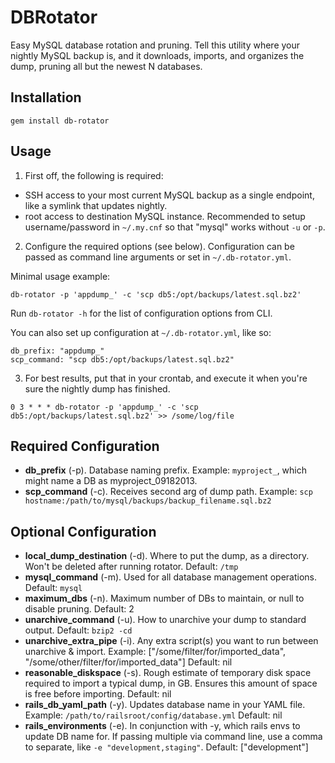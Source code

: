 # DBRotator
Easy MySQL database rotation and pruning. Tell this utility where your nightly MySQL backup is, and it downloads, imports, and organizes the dump, pruning all but the newest N databases.

## Installation

`gem install db-rotator`

## Usage

1. First off, the following is required:
  - SSH access to your most current MySQL backup as a single endpoint, like a symlink that updates nightly.
  - root access to destination MySQL instance. Recommended to setup username/password in `~/.my.cnf` so that "mysql" works without `-u` or `-p`.

2. Configure the required options (see below). Configuration can be passed as command line arguments or set in `~/.db-rotator.yml`.

  Minimal usage example:

  `db-rotator -p 'appdump_' -c 'scp db5:/opt/backups/latest.sql.bz2'`

  Run `db-rotator -h` for the list of configuration options from CLI.

  You can also set up configuration at `~/.db-rotator.yml`, like so:

    db_prefix: "appdump_"
    scp_command: "scp db5:/opt/backups/latest.sql.bz2"


3. For best results, put that in your crontab, and execute it when you're sure the nightly dump has finished.

  `0 3 * * * db-rotator -p 'appdump_' -c 'scp db5:/opt/backups/latest.sql.bz2' >> /some/log/file`

## Required Configuration
  - **db_prefix** (-p). Database naming prefix. Example: `myproject_`, which might name a DB as myproject_09182013.
  - **scp_command** (-c). Receives second arg of dump path. Example: `scp hostname:/path/to/mysql/backups/backup_filename.sql.bz2`

## Optional Configuration

- **local_dump_destination** (-d). Where to put the dump, as a directory. Won't be deleted after running rotator. Default: `/tmp`
- **mysql_command** (-m). Used for all database management operations. Default: `mysql`
- **maximum_dbs** (-n). Maximum number of DBs to maintain, or null to disable pruning. Default: 2
- **unarchive_command** (-u). How to unarchive your dump to standard output. Default: `bzip2 -cd`
- **unarchive_extra_pipe** (-i). Any extra script(s) you want to run between unarchive & import. Example: ["/some/filter/for/imported_data", "/some/other/filter/for/imported_data"] Default: nil
- **reasonable_diskspace** (-s). Rough estimate of temporary disk space required to import a typical dump, in GB. Ensures this amount of space is free before importing. Default: nil
- **rails_db_yaml_path** (-y). Updates database name in your YAML file. Example: `/path/to/railsroot/config/database.yml` Default: nil
- **rails_environments** (-e). In conjunction with -y, which rails envs to update DB name for. If passing multiple via command line, use a comma to separate, like `-e "development,staging"`. Default: ["development"]
